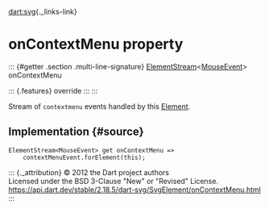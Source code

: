[dart:svg](../../dart-svg/dart-svg-library){._links-link}

onContextMenu property
======================

::: {#getter .section .multi-line-signature}
[ElementStream](../../dart-html/elementstream-class)\<[MouseEvent](../../dart-html/mouseevent-class)\>
onContextMenu

::: {.features}
override
:::
:::

Stream of `contextmenu` events handled by this
[Element](../../dart-html/element-class).

Implementation {#source}
--------------

``` {.language-dart data-language="dart"}
ElementStream<MouseEvent> get onContextMenu =>
    contextMenuEvent.forElement(this);
```

::: {._attribution}
© 2012 the Dart project authors\
Licensed under the BSD 3-Clause \"New\" or \"Revised\" License.\
<https://api.dart.dev/stable/2.18.5/dart-svg/SvgElement/onContextMenu.html>
:::
